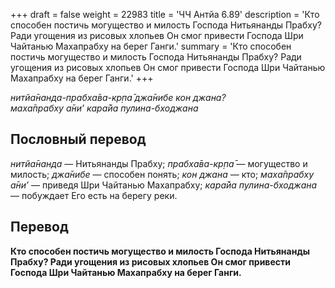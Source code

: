 +++
draft = false
weight = 22983
title = 'ЧЧ Антйа 6.89'
description = 'Кто способен постичь могущество и милость Господа Нитьянанды Прабху? Ради угощения из рисовых хлопьев Он смог привести Господа Шри Чайтанью Махапрабху на берег Ганги.'
summary = 'Кто способен постичь могущество и милость Господа Нитьянанды Прабху? Ради угощения из рисовых хлопьев Он смог привести Господа Шри Чайтанью Махапрабху на берег Ганги.'
+++

_нитйа̄нанда-прабха̄ва-кр̣па̄ джа̄нибе кон джана?  
маха̄прабху а̄ни’ кара̄йа пулина-бходжана_

## Пословный перевод

_нитйа̄нанда_ — Нитьянанды Прабху; _прабха̄ва_\-_кр̣па̄_ — могущество и милость; _джа̄нибе_ — способен понять; _кон_ _джана_ — кто; _маха̄прабху_ _а̄ни’_ — приведя Шри Чайтанью Махапрабху; _кара̄йа_ _пулина_\-_бходжана_ — побуждает Его есть на берегу реки.

## Перевод

**Кто способен постичь могущество и милость Господа Нитьянанды Прабху? Ради угощения из рисовых хлопьев Он смог привести Господа Шри Чайтанью Махапрабху на берег Ганги.**
